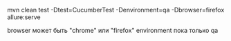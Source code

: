 mvn clean test -Dtest=CucumberTest -Denvironment=qa  -Dbrowser=firefox allure:serve



browser может быть "chrome" или "firefox"
environment пока только qa
